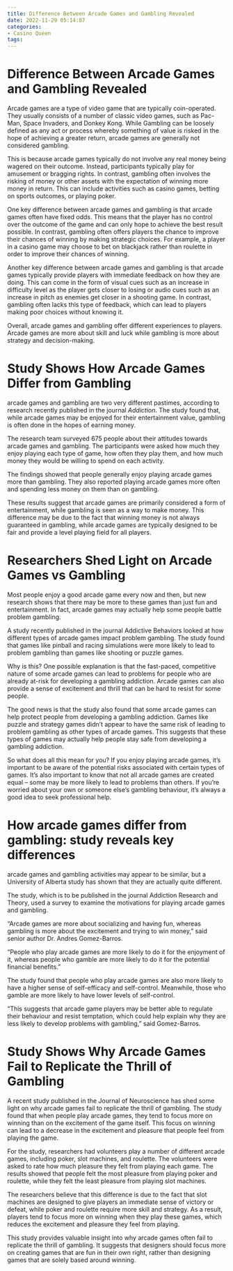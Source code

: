 ```yaml
---
title: Difference Between Arcade Games and Gambling Revealed
date: 2022-11-29 05:14:07
categories:
- Casino Queen
tags:
---
```



#  Difference Between Arcade Games and Gambling Revealed

Arcade games are a type of video game that are typically coin-operated. They usually consists of a number of classic video games, such as Pac-Man, Space Invaders, and Donkey Kong. While Gambling can be loosely defined as any act or process whereby something of value is risked in the hope of achieving a greater return, arcade games are generally not considered gambling.

This is because arcade games typically do not involve any real money being wagered on their outcome. Instead, participants typically play for amusement or bragging rights. In contrast, gambling often involves the risking of money or other assets with the expectation of winning more money in return. This can include activities such as casino games, betting on sports outcomes, or playing poker.

One key difference between arcade games and gambling is that arcade games often have fixed odds. This means that the player has no control over the outcome of the game and can only hope to achieve the best result possible. In contrast, gambling often offers players the chance to improve their chances of winning by making strategic choices. For example, a player in a casino game may choose to bet on blackjack rather than roulette in order to improve their chances of winning.

Another key difference between arcade games and gambling is that arcade games typically provide players with immediate feedback on how they are doing. This can come in the form of visual cues such as an increase in difficulty level as the player gets closer to losing or audio cues such as an increase in pitch as enemies get closer in a shooting game. In contrast, gambling often lacks this type of feedback, which can lead to players making poor choices without knowing it.

Overall, arcade games and gambling offer different experiences to players. Arcade games are more about skill and luck while gambling is more about strategy and decision-making.

#  Study Shows How Arcade Games Differ from Gambling

 arcade games and gambling are two very different pastimes, according to research recently published in the journal <i>Addiction</i>. The study found that, while arcade games may be enjoyed for their entertainment value, gambling is often done in the hopes of earning money.

The research team surveyed 675 people about their attitudes towards arcade games and gambling. The participants were asked how much they enjoy playing each type of game, how often they play them, and how much money they would be willing to spend on each activity.

The findings showed that people generally enjoy playing arcade games more than gambling. They also reported playing arcade games more often and spending less money on them than on gambling.

These results suggest that arcade games are primarily considered a form of entertainment, while gambling is seen as a way to make money. This difference may be due to the fact that winning money is not always guaranteed in gambling, while arcade games are typically designed to be fair and provide a level playing field for all players.

#  Researchers Shed Light on Arcade Games vs Gambling

Most people enjoy a good arcade game every now and then, but new research shows that there may be more to these games than just fun and entertainment. In fact, arcade games may actually help some people battle problem gambling.

A study recently published in the journal Addictive Behaviors looked at how different types of arcade games impact problem gambling. The study found that games like pinball and racing simulations were more likely to lead to problem gambling than games like shooting or puzzle games.

Why is this? One possible explanation is that the fast-paced, competitive nature of some arcade games can lead to problems for people who are already at-risk for developing a gambling addiction. Arcade games can also provide a sense of excitement and thrill that can be hard to resist for some people.

The good news is that the study also found that some arcade games can help protect people from developing a gambling addiction. Games like puzzle and strategy games didn’t appear to have the same risk of leading to problem gambling as other types of arcade games. This suggests that these types of games may actually help people stay safe from developing a gambling addiction.

So what does all this mean for you? If you enjoy playing arcade games, it’s important to be aware of the potential risks associated with certain types of games. It’s also important to know that not all arcade games are created equal – some may be more likely to lead to problems than others. If you’re worried about your own or someone else’s gambling behaviour, it’s always a good idea to seek professional help.

#  How arcade games differ from gambling: study reveals key differences

 arcade games and gambling activities may appear to be similar, but a University of Alberta study has shown that they are actually quite different.

The study, which is to be published in the journal Addiction Research and Theory, used a survey to examine the motivations for playing arcade games and gambling.

“Arcade games are more about socializing and having fun, whereas gambling is more about the excitement and trying to win money,” said senior author Dr. Andres Gomez-Barros.

“People who play arcade games are more likely to do it for the enjoyment of it, whereas people who gamble are more likely to do it for the potential financial benefits.”

The study found that people who play arcade games are also more likely to have a higher sense of self-efficacy and self-control. Meanwhile, those who gamble are more likely to have lower levels of self-control.

“This suggests that arcade game players may be better able to regulate their behaviour and resist temptation, which could help explain why they are less likely to develop problems with gambling,” said Gomez-Barros.

#  Study Shows Why Arcade Games Fail to Replicate the Thrill of Gambling

A recent study published in the Journal of Neuroscience has shed some light on why arcade games fail to replicate the thrill of gambling. The study found that when people play arcade games, they tend to focus more on winning than on the excitement of the game itself. This focus on winning can lead to a decrease in the excitement and pleasure that people feel from playing the game.

For the study, researchers had volunteers play a number of different arcade games, including poker, slot machines, and roulette. The volunteers were asked to rate how much pleasure they felt from playing each game. The results showed that people felt the most pleasure from playing poker and roulette, while they felt the least pleasure from playing slot machines.

The researchers believe that this difference is due to the fact that slot machines are designed to give players an immediate sense of victory or defeat, while poker and roulette require more skill and strategy. As a result, players tend to focus more on winning when they play these games, which reduces the excitement and pleasure they feel from playing.

This study provides valuable insight into why arcade games often fail to replicate the thrill of gambling. It suggests that designers should focus more on creating games that are fun in their own right, rather than designing games that are solely based around winning.